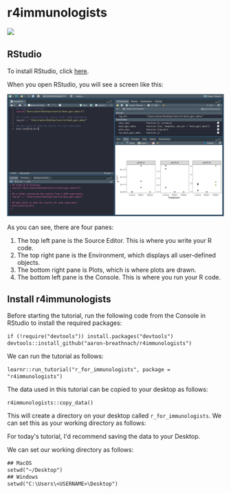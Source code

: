 # r4immunologists

![](https://www.tcd.ie/identity/assets/logos/Logos%20page/jpg/Trinity_Main_Logo.jpg)

## RStudio

To install RStudio, click [here](https://posit.co/download/rstudio-desktop/).

When you open RStudio, you will see a screen like this:

![](inst/tutorials/r_for_immunologists/images/rstudio_screenshot.png)

As you can see, there are four panes:

1.  The top left pane is the Source Editor. This is where you write your R code.
2.  The top right pane is the Environment, which displays all user-defined objects.
3.  The bottom right pane is Plots, which is where plots are drawn.
4.  The bottom left pane is the Console. This is where you run your R code.

## Install r4immunologists

Before starting the tutorial, run the following code from the Console in RStudio to install the required packages:

```
if (!require("devtools")) install.packages("devtools")
devtools::install_github("aaron-breathnach/r4immunologists")
```

We can run the tutorial as follows:

```{r}
learnr::run_tutorial("r_for_immunologists", package = "r4immunologists")
```

The data used in this tutorial can be copied to your desktop as follows:

```
r4immunologists::copy_data()
```

This will create a directory on your desktop called `r_for_immunologists`. We can set this as your working directory as follows:

For today's tutorial, I'd recommend saving the data to your Desktop.

We can set our working directory as follows:

```{r}
## MacOS
setwd("~/Desktop")
## Windows
setwd("C:\Users\<USERNAME>\Desktop")
```